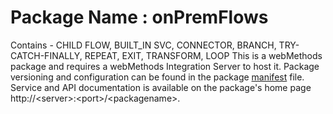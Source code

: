 # Package Name : onPremFlows
Contains - CHILD FLOW, BUILT_IN SVC, CONNECTOR, BRANCH, TRY-CATCH-FINALLY, REPEAT, EXIT, TRANSFORM, LOOP
This is a webMethods package and requires a webMethods Integration Server to host it. Package versioning and configuration can be found in the package [manifest](./onPremFlows/manifest.v3) file. Service and API documentation is available on the package's home page http://&lt;server&gt;:&lt;port&gt;/&lt;packagename>.
